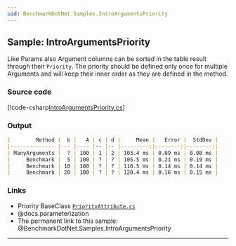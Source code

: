 ```yaml
---
uid: BenchmarkDotNet.Samples.IntroArgumentsPriority
---
```


## Sample: IntroArgumentsPriority

Like Params also Argument columns can be sorted in the table result through their `Priority`. The priority should be defined only once for multiple Arguments and will keep their inner order as they are defined in the method.

### Source code

[!code-csharp[IntroArgumentsPriority.cs](../../../samples/BenchmarkDotNet.Samples/IntroArgumentsPriority.cs)]

### Output

```markdown
|        Method |  b |   A | c | d |     Mean |   Error |  StdDev |
|-------------- |--- |---- |-- |-- |---------:|--------:|--------:|
| ManyArguments |  ? | 100 | 1 | 2 | 103.4 ms | 0.09 ms | 0.08 ms |
|     Benchmark |  5 | 100 | ? | ? | 105.5 ms | 0.21 ms | 0.19 ms |
|     Benchmark | 10 | 100 | ? | ? | 110.5 ms | 0.14 ms | 0.14 ms |
|     Benchmark | 20 | 100 | ? | ? | 120.4 ms | 0.16 ms | 0.15 ms |
```

### Links

* Priority BaseClass [`PriorityAttribute.cs`](xref:BenchmarkDotNet.Attributes.PriorityAttribute)
* @docs.parameterization
* The permanent link to this sample: @BenchmarkDotNet.Samples.IntroArgumentsPriority

---